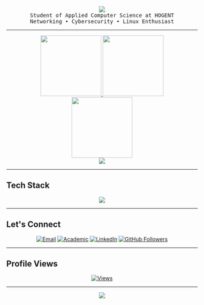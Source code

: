 <!-- HEADER -->
<div align="center">
   <img src="https://capsule-render.vercel.app/api?type=waving&color=0:00c6ff,100:0072ff&height=200&section=header&text=Hi%20,%20I'm%20Gilles%20De%20Meerleer&fontSize=40&fontColor=ffffff&animation=twinkling&fontAlignY=35"/>
</div>

<!-- TAGLINE -->
<div align="center">
   <samp>
      Student of Applied Computer Science at HOGENT <br>
      Networking • Cybersecurity • Linux Enthusiast <br>
   </samp>
</div>

---

<!-- GITHUB STATS -->
<div align="center">
   <a href="https://github.com/DeMeerleerGilles">
      <img height="160em" src="https://github-readme-stats.vercel.app/api?username=DeMeerleerGilles&show_icons=true&theme=tokyonight&hide_border=true&count_private=true&include_all_commits=true"/>
      <img height="160em" src="https://github-readme-stats.vercel.app/api/top-langs/?username=DeMeerleerGilles&layout=compact&theme=tokyonight&hide_border=true&langs_count=10"/>
   </a>
   <br>
   <a href="https://git.io/streak-stats">
      <img height="160em" src="https://streak-stats.demolab.com?user=DeMeerleerGilles&theme=tokyonight&hide_border=true"/>
   </a>
   <br>
   <a href="https://activity-graph.herokuapp.com/graph?username=DeMeerleerGilles">
      <img src="https://github-readme-activity-graph.vercel.app/graph?username=DeMeerleerGilles&theme=tokyo-night&hide_border=true"/>
   </a>
</div>

---

<!-- TECHNOLOGIES -->
## Tech Stack
<div align="center">
   <img src="https://skillicons.dev/icons?i=linux,ubuntu,docker,nginx,cloudflare,git,github,python,java,mysql,wordpress&perline=6"/>
</div>

---

<!-- CONNECT -->
## Let's Connect
<div align="center">

[![Email](https://img.shields.io/badge/Email-gilles.demeerleer@proton.me-8B89CC?style=for-the-badge&logo=protonmail&logoColor=white)](mailto:gilles.demeerleer@proton.me)
[![Academic](https://img.shields.io/badge/Academic%20Email-gilles.demeerleer@student.hogent.be-0055FF?style=for-the-badge&logo=gmail&logoColor=white)](mailto:gilles.demeerleer@student.hogent.be)
[![LinkedIn](https://img.shields.io/badge/LinkedIn-Gilles%20De%20Meerleer-0077B5?style=for-the-badge&logo=linkedin&logoColor=white)](https://www.linkedin.com/in/gilles-de-meerleer)
[![GitHub Followers](https://img.shields.io/github/followers/DeMeerleerGilles?style=for-the-badge&logo=github&color=333)](https://github.com/DeMeerleerGilles)

</div>

---

<!-- PROFILE VIEWS -->
## Profile Views
<div align="center">
   
[![Views](https://u8views.com/api/v1/github/profiles/146004284/views/day-week-month-total-count.svg)](https://u8views.com/github/DeMeerleerGilles)

</div>

---

<!-- FOOTER -->
<div align="center">
   <img src="https://capsule-render.vercel.app/api?type=waving&color=0:00c6ff,100:0072ff&height=120&section=footer"/>
</div>

